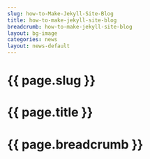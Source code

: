 ```yaml
---
slug: how-to-Make-Jekyll-Site-Blog
title: how-to-make-jekyll-site-blog
breadcrumb: how-to-make-jekyll-site-blog
layout: bg-image
categories: news
layout: news-default
---
```

# {{ page.slug }}
# {{ page.title }}
# {{ page.breadcrumb }}
